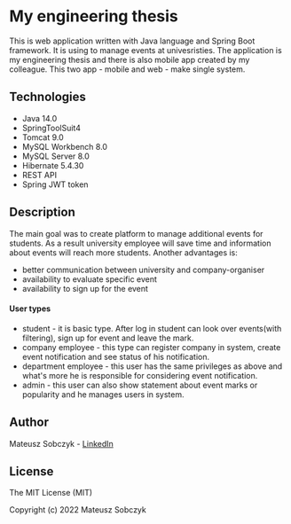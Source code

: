 # My engineering thesis
This is web application written with Java language and Spring Boot framework. It is using to manage events at univesristies. 
The application is my engineering thesis and there is also mobile app created by my colleague. This two app - mobile and web - make single system.

## Technologies
- Java 14.0
- SpringToolSuit4
- Tomcat 9.0
- MySQL Workbench 8.0
- MySQL Server 8.0
- Hibernate 5.4.30
- REST API
- Spring JWT token

## Description
The main goal was to create platform to manage additional events for students. As a result university employee will save time and information about events
will reach more students. Another advantages is:
- better communication between university and company-organiser
- availability to evaluate specific event
- availability to sign up for the event

#### User types
- student - it is basic type. After log in student can look over events(with filtering), sign up for event and leave the mark.
- company employee - this type can register company in system, create event notification and see status of his notification.
- department employee - this user has the same privileges as above and what's more he is responsible for considering event notification.
- admin - this user can also show statement about event marks or popularity and he manages users in system.

## Author
Mateusz Sobczyk - [LinkedIn](https://www.linkedin.com/in/mateusz-sobczyk-635320164/)

## License
The MIT License (MIT)

Copyright (c) 2022 Mateusz Sobczyk
